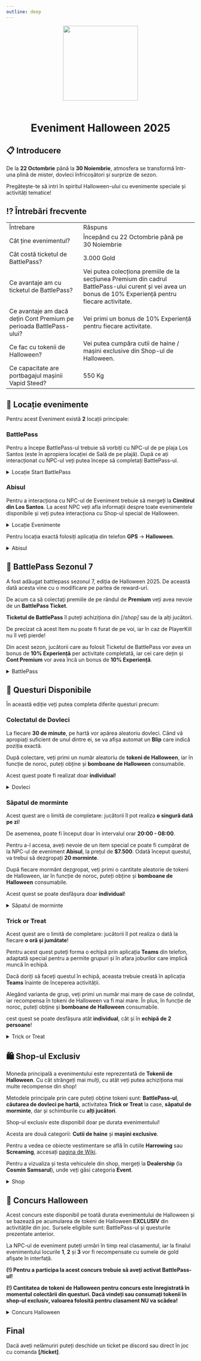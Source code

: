 ```yaml
---
outline: deep
---
```


<center>
<img src="https://i.imgur.com/yvJcKJC.png" style="width:200px; height:200px;" />
</center>
<br />

# <p align="center"> Eveniment Halloween 2025 </p>

## 📋 Introducere

De la **22 Octombrie** până la **30 Noiembrie**, atmosfera se transformă într-una plină de mister, dovleci înfricoșători și surprize de sezon. 

Pregătește-te să intri în spiritul Halloween-ului cu evenimente speciale și activități tematice!

## ⁉️ Întrebări frecvente

<table>
    <tr>
        <td>Întrebare</td>
        <td>Răspuns</td>
    </tr>
    <tr>
        <td>Cât ține evenimentul?</td>
        <td>Începând cu 22 Octombrie până pe 30 Noiembrie</td>
    </tr>
      <tr>
        <td>Cât costă ticketul de BattlePass?</td>
        <td>3.000 Gold</td>
    </tr>
      <tr>
        <td>Ce avantaje am cu ticketul de BattlePass?</td>
        <td>Vei putea colecționa premiile de la secțiunea Premium din cadrul BattlePass-ului curent și vei avea un bonus de 10% Experiență pentru fiecare activitate.</td>
    </tr>
    <tr>
        <td>Ce avantaje am dacă dețin Cont Premium pe perioada BattlePass-ului?</td>
        <td>Vei primi un bonus de 10% Experiență pentru fiecare activitate.</td>
    </tr>
    <tr>
        <td>Ce fac cu tokenii de Halloween?</td>
        <td>Vei putea cumpăra cutii de haine / mașini exclusive din Shop-ul de Halloween.</td>
    </tr>
    <tr>
        <td>Ce capacitate are portbagajul mașinii Vapid Steed?</td>
        <td>550 Kg</td>
    </tr>
</table>

## 📍 Locație evenimente

Pentru acest Eveniment există **2** locații principale:

### BattlePass

Pentru a începe BattlePass-ul trebuie să vorbiți cu NPC-ul de pe plaja Los Santos (este în apropiera locației de Sală de pe plajă). După ce ați interacționat cu NPC-ul veți putea începe să completați BattlePass-ul.

<details>
  <summary>Locație Start BattlePass</summary>
  <img src="https://assets.b-zone.ro/wiki/hallowen-bp-location.png" alt="BP">
</details>

### Abisul

Pentru a interacționa cu NPC-ul de Eveniment trebuie să mergeți la **Cimitirul din Los Santos**. La acest NPC veți afla informații despre toate evenimentele disponibile și veți putea interacționa cu Shop-ul special de Halloween.

<details>
  <summary>Locație Evenimente</summary>
  <img src="https://assets.b-zone.ro/wiki/halloween-location.jpg" alt="BP">
</details>

Pentru locația exactă folosiți aplicația din telefon **GPS** -> **Halloween**.

<details>
  <summary>Abisul</summary>
  <img src="https://assets.b-zone.ro/wiki/abisul.png" alt="BP">
</details>

## 🎫 BattlePass Sezonul 7

A fost adăugat battlepass sezonul 7, ediția de Halloween 2025. De această dată acesta vine cu o modificare pe partea de reward-uri.

De acum ca să colectați premiile de pe rândul de **Premium** veți avea nevoie de un **BattlePass Ticket**.

**Ticketul de BattlePass** îl puteți achiziționa din *[/shop]* sau de la alți jucători.

De precizat că acest Item nu poate fi furat de pe voi, iar în caz de PlayerKill nu îl veți pierde!

Din acest sezon, jucătorii care au folosit Ticketul de BattlePass vor avea un bonus de **10% Experiență** per activitate completată, iar cei care dețin și **Cont Premium** vor avea încă un bonus de **10% Experiență**.

<details>
  <summary>BattlePass</summary>
  <img src="https://assets.b-zone.ro/wiki/bp.png" alt="BP">
</details>

## 🎃 Questuri Disponibile

În această ediție veți putea completa diferite questuri precum:

### Colectatul de Dovleci

La fiecare **30 de minute**, pe hartă vor apărea aleatoriu dovleci. Când vă apropiați suficient de unul dintre ei, se va afișa automat un **Blip** care indică poziția exactă.

După colectare, veți primi un număr aleatoriu de **tokeni de Halloween**, iar în funcție de noroc, puteți obține și **bomboane de Halloween** consumabile.

Acest quest poate fi realizat doar **individual**!

<details>
  <summary>Dovleci</summary>
  <img src="https://assets.b-zone.ro/wiki/pumpkin.png" alt="BP">
</details>

### Săpatul de morminte

Acest quest are o limită de completare: jucătorii îl pot realiza **o singură dată pe zi**!

De asemenea, poate fi început doar în intervalul orar **20:00 - 08:00**.

Pentru a-l accesa, aveți nevoie de un item special ce poate fi cumpărat de la NPC-ul de eveniment **Abisul**, la prețul de **$7.500**. Odată început questul, va trebui să dezgropați **20 morminte**.

După fiecare mormânt dezgropat, veți primi o cantitate aleatorie de tokeni de Halloween, iar în funcție de noroc, puteți obține și **bomboane de Halloween** consumabile.

Acest quest se poate desfășura doar **individual**!

<details>
  <summary>Săpatul de morminte</summary>
  <img src="https://assets.b-zone.ro/wiki/digging-up.png" alt="BP">
</details>

### Trick or Treat

Acest quest are o limită de completare: jucătorii îl pot realiza o dată la fiecare **o oră și jumătate**!

Pentru acest quest puteți forma o echipă prin aplicația **Teams** din telefon, adaptată special pentru a permite grupuri și în afara joburilor care implică muncă în echipă.

Dacă doriți să faceți questul în echipă, aceasta trebuie creată în aplicația **Teams** înainte de începerea activității.

Alegând varianta de grup, veți primi un număr mai mare de case de colindat, iar recompensa în tokeni de Halloween va fi mai mare. În plus, în funcție de noroc, puteți obține și **bomboane de Halloween** consumabile.

cest quest se poate desfășura atât **individual**, cât și în **echipă de 2 persoane**!

<details>
  <summary>Trick or Treat</summary>
  <img src="https://assets.b-zone.ro/wiki/trick-or-treat.png" alt="BP">
</details>

## 🛍️ Shop-ul Exclusiv

Moneda principală a evenimentului este reprezentată de **Tokenii de Halloween**. Cu cât strângeți mai mulți, cu atât veți putea achiziționa mai multe recompense din shop!

Metodele principale prin care puteți obține tokeni sunt: **BattlePass-ul**, **căutarea de dovleci pe hartă**, activitatea **Trick or Treat** la case, **săpatul de morminte**, dar și schimburile cu **alți jucători**.

Shop-ul exclusiv este disponibil doar pe durata evenimentului!

Acesta are două categorii: **Cutii de haine** și **mașini exclusive**.

Pentru a vedea ce obiecte vestimentare se află în cutiile **Harrowing** sau **Screaming**, accesați [pagina de Wiki](https://b-zone-gta-v.github.io/B-Zone-GTA-V-Wiki/server/info/clothing-case.html).

Pentru a vizualiza și testa vehiculele din shop, mergeți la **Dealership** (la **Cosmin Samsarul**), unde veți găsi categoria **Event**.

<details>
  <summary>Shop</summary>
  <img src="https://assets.b-zone.ro/wiki/shop.png" alt="BP">
</details>

## 🎃 Concurs Halloween

Acest concurs este disponibil pe toată durata evenimentului de Halloween și se bazează pe acumularea de tokeni de Halloween **EXCLUSIV** din activitățile din joc. Sursele eligibile sunt: BattlePass-ul și questurile prezentate anterior.

La NPC-ul de eveniment puteți urmări în timp real clasamentul, iar la finalul evenimentului locurile **1**, **2** și **3** vor fi recompensate cu sumele de gold afișate în interfață.

**(!) Pentru a participa la acest concurs trebuie să aveți activat BattlePass-ul!**

**(!) Cantitatea de tokeni de Halloween pentru concurs este înregistrată în momentul colectării din questuri. Dacă vindeți sau consumați tokenii în shop-ul exclusiv, valoarea folosită pentru clasament NU va scădea!**

<details>
  <summary>Concurs Halloween</summary>
  <img src="https://assets.b-zone.ro/wiki/halloween-contest.png" alt="BP">
</details>

## Final

Dacă aveți nelămuriri puteți deschide un ticket pe discord sau direct în joc cu comanda **[/ticket]**.